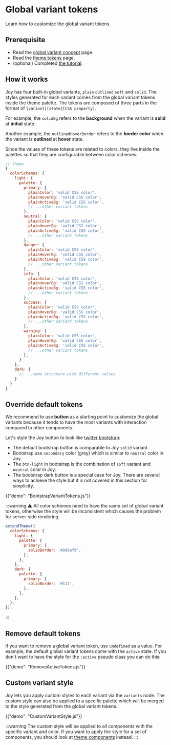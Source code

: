 # Global variant tokens

<p class="description">Learn how to customize the global variant tokens.</p>

## Prerequisite

- Read the [global variant concept](/joy-ui/core-features/global-variant/) page.
- Read the [theme tokens](/joy-ui/customization/theme-tokens/) page.
- (optional) Completed [the tutorial](/joy-ui/getting-started/tutorial/).

## How it works

Joy has four built-in global variants, `plain` `outlined` `soft` and `solid`. The styles generated for each variant comes from the global variant tokens inside the theme palette. The tokens are composed of three parts in the format of `[variant][state][CSS property]`.

For example, the `solidBg` refers to the **background** when the variant is **solid** at **initial** state.

Another example, the `outlinedHoverBorder` refers to the **border color** when the variant is **outlined** at **hover** state.

Since the values of these tokens are related to colors, they live inside the palettes so that they are configurable between color schemes:

```js
// theme
{
  colorSchemes: {
    light: {
      palette: {
        primary: {
          plainColor: 'valid CSS color',
          plainHoverBg: 'valid CSS color',
          plainActiveBg: 'valid CSS color',
          // ...other variant tokens
        },
        neutral: {
          plainColor: 'valid CSS color',
          plainHoverBg: 'valid CSS color',
          plainActiveBg: 'valid CSS color',
          // ...other variant tokens
        },
        danger: {
          plainColor: 'valid CSS color',
          plainHoverBg: 'valid CSS color',
          plainActiveBg: 'valid CSS color',
          // ...other variant tokens
        },
        info: {
          plainColor: 'valid CSS color',
          plainHoverBg: 'valid CSS color',
          plainActiveBg: 'valid CSS color',
          // ...other variant tokens
        },
        success: {
          plainColor: 'valid CSS color',
          plainHoverBg: 'valid CSS color',
          plainActiveBg: 'valid CSS color',
          // ...other variant tokens
        },
        warning: {
          plainColor: 'valid CSS color',
          plainHoverBg: 'valid CSS color',
          plainActiveBg: 'valid CSS color',
          // ...other variant tokens
        },
      }
    },
    dark: {
      // ...same structure with different values
    }
  }
}
```

## Override default tokens

We recommend to use **button** as a starting point to customize the global variants because it tends to have the most variants with interaction compared to other components.

Let's style the Joy button to look like [twitter bootstrap](https://getbootstrap.com/docs/5.2/components/buttons/#examples):

- The default bootstrap button is comparable to Joy `solid` variant.
- Bootstrap use `secondary` color (grey) which is similar to `neutral` color in Joy.
- The `btn-light` in bootstrap is the combination of `soft` variant and `neutral` color in Joy.
- The bootstrap dark button is a special case for Joy. There are several ways to achieve the style but it is not covered in this section for simplicity.

{{"demo": "BootstrapVariantTokens.js"}}

:::warning
⚠️ All color schemes need to have the same set of global variant tokens, otherwise the style will be inconsistent which causes the problem for server-side rendering.

```js
extendTheme({
  colorSchemes: {
    light: {
      palette: {
        primary: {
          solidBorder: '#0d6efd',
        },
      },
    },
    dark: {
      palette: {
        primary: {
          solidBorder: '#111',
        },
      },
    },
  },
});
```

:::

## Remove default tokens

If you want to remove a global variant token, use `undefined` as a value. For example, the default global variant tokens come with the `active` state. If you don't want to have the style for the `:active` pseudo class you can do this:

{{"demo": "RemoveActiveTokens.js"}}

## Custom variant style

Joy lets you apply custom styles to each variant via the `variants` node. The custom style can also be applied to a specific palette which will be merged to the style generated from the global variant tokens.

{{"demo": "CustomVariantStyle.js"}}

:::warning
The custom style will be applied to all components with the specific variant and color. If you want to apply the style for a set of components, you should look at [theme components](/joy-ui/customization/theme-components/) instead.
:::
